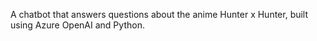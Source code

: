 A chatbot that answers questions about the anime Hunter x Hunter, built using Azure OpenAI and Python.
